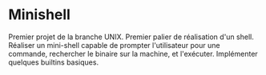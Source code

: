 # Minishell
Premier projet de la branche UNIX. 
Premier palier de réalisation d'un shell.
Réaliser un mini-shell capable de prompter l'utilisateur pour une commande, 
rechercher le binaire sur la machine, et l'exécuter. 
Implémenter quelques builtins basiques.
